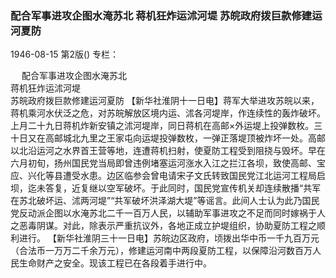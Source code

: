 ### 配合军事进攻企图水淹苏北  蒋机狂炸运沭河堤  苏皖政府拨巨款修建运河夏防

1946-08-15
第2版()
专栏：

　  配合军事进攻企图水淹苏北            
    蒋机狂炸运沭河堤     
    苏皖政府拨巨款修建运河夏防
    【新华社淮阴十一日电】蒋军大举进攻苏皖以来，蒋机乘河水伏泛之危，对苏皖解放区境内运、沭各河堤岸，作连续性的轰炸破坏。上月二十九日蒋机炸新安镇之沭河堤岸，同日蒋机在高邮×外运堤上投弹数枚。三十日又在高邮城北九里之王家屯向运堤投弹数枚，一弹正落堤顶被炸坏一处。高邮以北沿运河之水界首王营等地，连遭蒋机扫射，使夏防工程受到阻挠与毁坏。早在六月初旬，扬州国民党当局即曾违例堵塞运河涨水入江之拦江各坝，致使高邮、宝应、兴化等县遭受水患。边区临参会曾电请宋子文氏转致国民党江北运河工程局启坝，迄未答复，近复继以空军破坏。于此同时，国民党宣传机关却连续散播“共军在苏北破坏运、沭两河堤”“共军破坏洪泽湖大堤”等谣言。此间人士认为此乃国民党反动派企图以水淹苏北二千一百万人民，以辅助军事进攻之不足而同时嫁祸于人之恶毒阴谋。对此，除表示严重抗议外，各地正成立护堤组织，协助夏防工程之顺利进行。
    【新华社淮阴三十一日电】苏皖边区政府，顷拨出华中币一千九百万元（合法币一万万二千余万元），修建运河南中两段夏防工程，以保障沿河数百万人民生命财产之安全。现该工程已在各段着手进行中。
